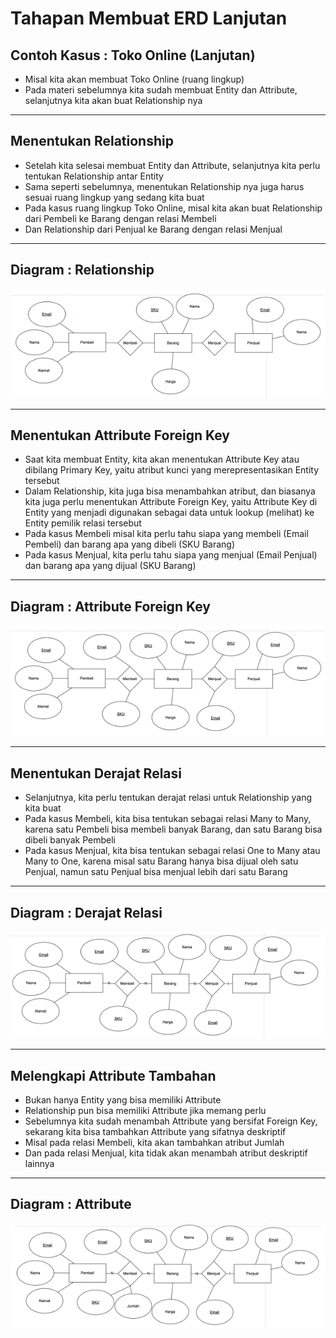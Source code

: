 # Tahapan Membuat ERD Lanjutan

## Contoh Kasus : Toko Online (Lanjutan)

- Misal kita akan membuat Toko Online (ruang lingkup)
- Pada materi sebelumnya kita sudah membuat Entity dan Attribute, selanjutnya kita akan buat Relationship nya

---

## Menentukan Relationship

- Setelah kita selesai membuat Entity dan Attribute, selanjutnya kita perlu tentukan Relationship antar Entity
- Sama seperti sebelumnya, menentukan Relationship nya juga harus sesuai ruang lingkup yang sedang kita buat
- Pada kasus ruang lingkup Toko Online, misal kita akan buat Relationship dari Pembeli ke Barang dengan relasi Membeli
- Dan Relationship dari Penjual ke Barang dengan relasi Menjual

---

## Diagram : Relationship

![1](../assets/img/7/1.png)

---

## Menentukan Attribute Foreign Key

- Saat kita membuat Entity, kita akan menentukan Attribute Key atau dibilang Primary Key, yaitu atribut kunci yang merepresentasikan Entity tersebut
- Dalam Relationship, kita juga bisa menambahkan atribut, dan biasanya kita juga perlu menentukan Attribute Foreign Key, yaitu Attribute Key di Entity yang menjadi digunakan sebagai data untuk lookup (melihat) ke Entity pemilik relasi tersebut
- Pada kasus Membeli misal kita perlu tahu siapa yang membeli (Email Pembeli) dan barang apa yang dibeli (SKU Barang)
- Pada kasus Menjual, kita perlu tahu siapa yang menjual (Email Penjual) dan barang apa yang dijual (SKU Barang)

---

## Diagram : Attribute Foreign Key

![2](../assets/img/7/2.png)

---

## Menentukan Derajat Relasi

- Selanjutnya, kita perlu tentukan derajat relasi untuk Relationship yang kita buat
- Pada kasus Membeli, kita bisa tentukan sebagai relasi Many to Many, karena satu Pembeli bisa membeli banyak Barang, dan satu Barang bisa dibeli banyak Pembeli
- Pada kasus Menjual, kita bisa tentukan sebagai relasi One to Many atau Many to One, karena misal satu Barang hanya bisa dijual oleh satu Penjual, namun satu Penjual bisa menjual lebih dari satu Barang

---

## Diagram : Derajat Relasi

![3](../assets/img/7/3.png)

---

## Melengkapi Attribute Tambahan

- Bukan hanya Entity yang bisa memiliki Attribute
- Relationship pun bisa memiliki Attribute jika memang perlu
- Sebelumnya kita sudah menambah Attribute yang bersifat Foreign Key, sekarang kita bisa tambahkan Attribute yang sifatnya deskriptif
- Misal pada relasi Membeli, kita akan tambahkan atribut Jumlah
- Dan pada relasi Menjual, kita tidak akan menambah atribut deskriptif lainnya

---

## Diagram : Attribute

![4](../assets/img/7/4.png)